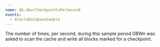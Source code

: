 ```yaml
---
name: db.dbwrCheckpointsPerSecond
events:
  - OracleDatabaseSample
---
```


The number of times, per second, during this sample period DBWn was asked to scan the cache and write all blocks marked for a checkpoint.